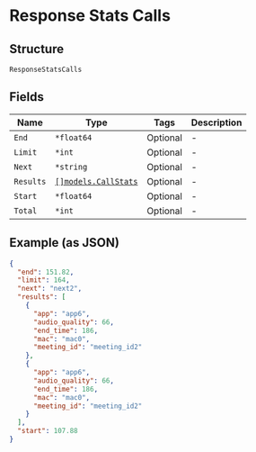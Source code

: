 
# Response Stats Calls

## Structure

`ResponseStatsCalls`

## Fields

| Name | Type | Tags | Description |
|  --- | --- | --- | --- |
| `End` | `*float64` | Optional | - |
| `Limit` | `*int` | Optional | - |
| `Next` | `*string` | Optional | - |
| `Results` | [`[]models.CallStats`](../../doc/models/call-stats.md) | Optional | - |
| `Start` | `*float64` | Optional | - |
| `Total` | `*int` | Optional | - |

## Example (as JSON)

```json
{
  "end": 151.82,
  "limit": 164,
  "next": "next2",
  "results": [
    {
      "app": "app6",
      "audio_quality": 66,
      "end_time": 186,
      "mac": "mac0",
      "meeting_id": "meeting_id2"
    },
    {
      "app": "app6",
      "audio_quality": 66,
      "end_time": 186,
      "mac": "mac0",
      "meeting_id": "meeting_id2"
    }
  ],
  "start": 107.88
}
```

